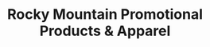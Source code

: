 ---
title: "Rocky Mountain Promotional Products & Apparel"
url: /grand-junction/rocky-mountain-promotional-products-und-apparel/
shop: Kleidung
---